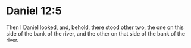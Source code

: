 # Daniel 12:5

Then I Daniel looked, and, behold, there stood other two, the one on this side of the bank of the river, and the other on that side of the bank of the river.